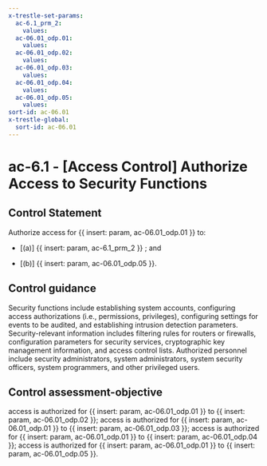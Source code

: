 ```yaml
---
x-trestle-set-params:
  ac-6.1_prm_2:
    values:
  ac-06.01_odp.01:
    values:
  ac-06.01_odp.02:
    values:
  ac-06.01_odp.03:
    values:
  ac-06.01_odp.04:
    values:
  ac-06.01_odp.05:
    values:
sort-id: ac-06.01
x-trestle-global:
  sort-id: ac-06.01
---
```


# ac-6.1 - \[Access Control\] Authorize Access to Security Functions

## Control Statement

Authorize access for {{ insert: param, ac-06.01_odp.01 }} to:

- \[(a)\] {{ insert: param, ac-6.1_prm_2 }} ; and

- \[(b)\] {{ insert: param, ac-06.01_odp.05 }}.

## Control guidance

Security functions include establishing system accounts, configuring access authorizations (i.e., permissions, privileges), configuring settings for events to be audited, and establishing intrusion detection parameters. Security-relevant information includes filtering rules for routers or firewalls, configuration parameters for security services, cryptographic key management information, and access control lists. Authorized personnel include security administrators, system administrators, system security officers, system programmers, and other privileged users.

## Control assessment-objective

access is authorized for {{ insert: param, ac-06.01_odp.01 }} to {{ insert: param, ac-06.01_odp.02 }};
access is authorized for {{ insert: param, ac-06.01_odp.01 }} to {{ insert: param, ac-06.01_odp.03 }};
access is authorized for {{ insert: param, ac-06.01_odp.01 }} to {{ insert: param, ac-06.01_odp.04 }};
access is authorized for {{ insert: param, ac-06.01_odp.01 }} to {{ insert: param, ac-06.01_odp.05 }}.
